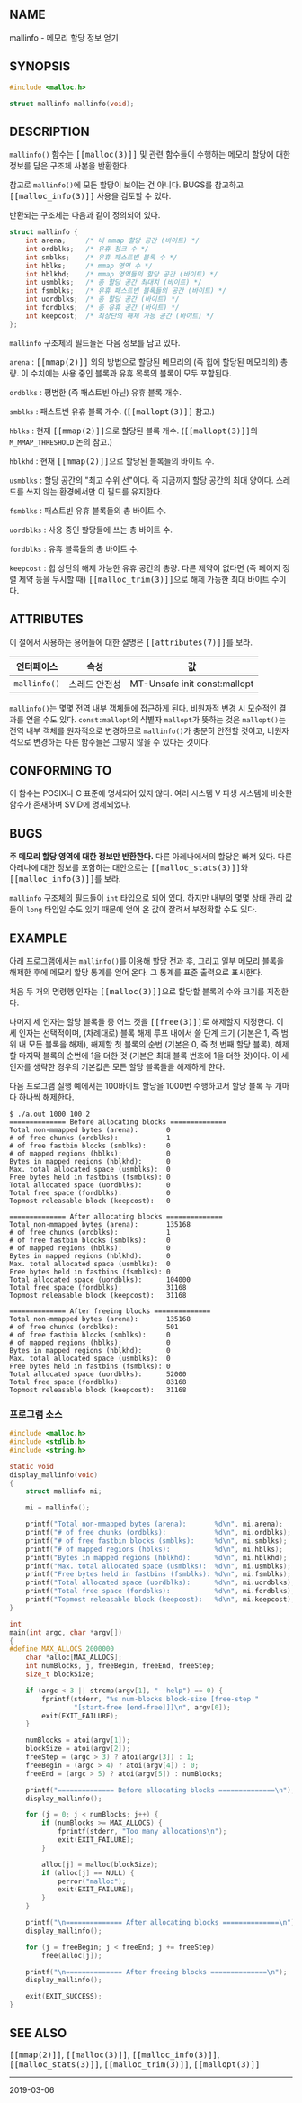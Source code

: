 ## NAME

mallinfo - 메모리 할당 정보 얻기

## SYNOPSIS

```c
#include <malloc.h>

struct mallinfo mallinfo(void);
```

## DESCRIPTION

`mallinfo()` 함수는 <tt>[[malloc(3)]]</tt> 및 관련 함수들이 수행하는 메모리 할당에 대한 정보를 담은 구조체 사본을 반환한다.

참고로 `mallinfo()`에 모든 할당이 보이는 건 아니다. BUGS를 참고하고 <tt>[[malloc_info(3)]]</tt> 사용을 검토할 수 있다.

반환되는 구조체는 다음과 같이 정의되어 있다.

```c
struct mallinfo {
    int arena;     /* 비 mmap 할당 공간 (바이트) */
    int ordblks;   /* 유휴 청크 수 */
    int smblks;    /* 유휴 패스트빈 블록 수 */
    int hblks;     /* mmap 영역 수 */
    int hblkhd;    /* mmap 영역들의 할당 공간 (바이트) */
    int usmblks;   /* 총 할당 공간 최대치 (바이트) */
    int fsmblks;   /* 유휴 패스트빈 블록들의 공간 (바이트) */
    int uordblks;  /* 총 할당 공간 (바이트) */
    int fordblks;  /* 총 유휴 공간 (바이트) */
    int keepcost;  /* 최상단의 해제 가능 공간 (바이트) */
};
```

`mallinfo` 구조체의 필드들은 다음 정보를 담고 있다.

`arena`
:   <tt>[[mmap(2)]]</tt> 외의 방법으로 할당된 메모리의 (즉 힙에 할당된 메모리의) 총량. 이 수치에는 사용 중인 블록과 유휴 목록의 블록이 모두 포함된다.

`ordblks`
:   평범한 (즉 패스트빈 아닌) 유휴 블록 개수.

`smblks`
:   패스트빈 유휴 블록 개수. (<tt>[[mallopt(3)]]</tt> 참고.)

`hblks`
:   현재 <tt>[[mmap(2)]]</tt>으로 할당된 블록 개수. (<tt>[[mallopt(3)]]</tt>의 `M_MMAP_THRESHOLD` 논의 참고.)

`hblkhd`
:   현재 <tt>[[mmap(2)]]</tt>으로 할당된 블록들의 바이트 수.

`usmblks`
:   할당 공간의 "최고 수위 선"이다. 즉 지금까지 할당 공간의 최대 양이다. 스레드를 쓰지 않는 환경에서만 이 필드를 유지한다.

`fsmblks`
:   패스트빈 유휴 블록들의 총 바이트 수.

`uordblks`
:   사용 중인 할당들에 쓰는 총 바이트 수.

`fordblks`
:   유휴 블록들의 총 바이트 수.

`keepcost`
:   힙 상단의 해제 가능한 유휴 공간의 총량. 다른 제약이 없다면 (즉 페이지 정렬 제약 등을 무시할 때) <tt>[[malloc_trim(3)]]</tt>으로 해제 가능한 최대 바이트 수이다.

## ATTRIBUTES

이 절에서 사용하는 용어들에 대한 설명은 <tt>[[attributes(7)]]</tt>를 보라.

| 인터페이스 | 속성 | 값 |
| --- | --- | --- |
| `mallinfo()` | 스레드 안전성 | MT-Unsafe init const:mallopt |

`mallinfo()`는 몇몇 전역 내부 객체들에 접근하게 된다. 비원자적 변경 시 모순적인 결과를 얻을 수도 있다. `const:mallopt`의 식별자 `mallopt`가 뜻하는 것은 `mallopt()`는 전역 내부 객체를 원자적으로 변경하므로 `mallinfo()`가 충분히 안전할 것이고, 비원자적으로 변경하는 다른 함수들은 그렇지 않을 수 있다는 것이다.

## CONFORMING TO

이 함수는 POSIX나 C 표준에 명세되어 있지 않다. 여러 시스템 V 파생 시스템에 비슷한 함수가 존재하며 SVID에 명세되었다.

## BUGS

**주 메모리 할당 영역에 대한 정보만 반환한다.** 다른 아레나에서의 할당은 빠져 있다. 다른 아레나에 대한 정보를 포함하는 대안으로는 <tt>[[malloc_stats(3)]]</tt>와 <tt>[[malloc_info(3)]]</tt>를 보라.

`mallinfo` 구조체의 필드들이 `int` 타입으로 되어 있다. 하지만 내부의 몇몇 상태 관리 값들이 `long` 타입일 수도 있기 때문에 얻어 온 값이 잘려서 부정확할 수도 있다.

## EXAMPLE

아래 프로그램에서는 `mallinfo()`를 이용해 할당 전과 후, 그리고 일부 메모리 블록을 해제한 후에 메모리 할당 통계를 얻어 온다. 그 통계를 표준 출력으로 표시한다.

처음 두 개의 명령행 인자는 <tt>[[malloc(3)]]</tt>으로 할당할 블록의 수와 크기를 지정한다.

나머지 세 인자는 할당 블록들 중 어느 것을 <tt>[[free(3)]]</tt>로 해제할지 지정한다. 이 세 인자는 선택적이며, (차례대로) 블록 해제 루프 내에서 쓸 단계 크기 (기본은 1, 즉 범위 내 모든 블록을 해제), 해제할 첫 블록의 순번 (기본은 0, 즉 첫 번째 할당 블록), 해제할 마지막 블록의 순번에 1을 더한 것 (기본은 최대 블록 번호에 1을 더한 것)이다. 이 세 인자를 생략한 경우의 기본값은 모든 할당 블록들을 해제하게 한다.

다음 프로그램 실행 예에서는 100바이트 할당을 1000번 수행하고서 할당 블록 두 개마다 하나씩 해제한다.

```
$ ./a.out 1000 100 2
============== Before allocating blocks ==============
Total non-mmapped bytes (arena):       0
# of free chunks (ordblks):            1
# of free fastbin blocks (smblks):     0
# of mapped regions (hblks):           0
Bytes in mapped regions (hblkhd):      0
Max. total allocated space (usmblks):  0
Free bytes held in fastbins (fsmblks): 0
Total allocated space (uordblks):      0
Total free space (fordblks):           0
Topmost releasable block (keepcost):   0

============== After allocating blocks ==============
Total non-mmapped bytes (arena):       135168
# of free chunks (ordblks):            1
# of free fastbin blocks (smblks):     0
# of mapped regions (hblks):           0
Bytes in mapped regions (hblkhd):      0
Max. total allocated space (usmblks):  0
Free bytes held in fastbins (fsmblks): 0
Total allocated space (uordblks):      104000
Total free space (fordblks):           31168
Topmost releasable block (keepcost):   31168

============== After freeing blocks ==============
Total non-mmapped bytes (arena):       135168
# of free chunks (ordblks):            501
# of free fastbin blocks (smblks):     0
# of mapped regions (hblks):           0
Bytes in mapped regions (hblkhd):      0
Max. total allocated space (usmblks):  0
Free bytes held in fastbins (fsmblks): 0
Total allocated space (uordblks):      52000
Total free space (fordblks):           83168
Topmost releasable block (keepcost):   31168
```

### 프로그램 소스

```c
#include <malloc.h>
#include <stdlib.h>
#include <string.h>

static void
display_mallinfo(void)
{
    struct mallinfo mi;

    mi = mallinfo();

    printf("Total non-mmapped bytes (arena):       %d\n", mi.arena);
    printf("# of free chunks (ordblks):            %d\n", mi.ordblks);
    printf("# of free fastbin blocks (smblks):     %d\n", mi.smblks);
    printf("# of mapped regions (hblks):           %d\n", mi.hblks);
    printf("Bytes in mapped regions (hblkhd):      %d\n", mi.hblkhd);
    printf("Max. total allocated space (usmblks):  %d\n", mi.usmblks);
    printf("Free bytes held in fastbins (fsmblks): %d\n", mi.fsmblks);
    printf("Total allocated space (uordblks):      %d\n", mi.uordblks);
    printf("Total free space (fordblks):           %d\n", mi.fordblks);
    printf("Topmost releasable block (keepcost):   %d\n", mi.keepcost);
}

int
main(int argc, char *argv[])
{
#define MAX_ALLOCS 2000000
    char *alloc[MAX_ALLOCS];
    int numBlocks, j, freeBegin, freeEnd, freeStep;
    size_t blockSize;

    if (argc < 3 || strcmp(argv[1], "--help") == 0) {
        fprintf(stderr, "%s num-blocks block-size [free-step "
                "[start-free [end-free]]]\n", argv[0]);
        exit(EXIT_FAILURE);
    }

    numBlocks = atoi(argv[1]);
    blockSize = atoi(argv[2]);
    freeStep = (argc > 3) ? atoi(argv[3]) : 1;
    freeBegin = (argc > 4) ? atoi(argv[4]) : 0;
    freeEnd = (argc > 5) ? atoi(argv[5]) : numBlocks;

    printf("============== Before allocating blocks ==============\n");
    display_mallinfo();

    for (j = 0; j < numBlocks; j++) {
        if (numBlocks >= MAX_ALLOCS) {
            fprintf(stderr, "Too many allocations\n");
            exit(EXIT_FAILURE);
        }

        alloc[j] = malloc(blockSize);
        if (alloc[j] == NULL) {
            perror("malloc");
            exit(EXIT_FAILURE);
        }
    }

    printf("\n============== After allocating blocks ==============\n");
    display_mallinfo();

    for (j = freeBegin; j < freeEnd; j += freeStep)
        free(alloc[j]);

    printf("\n============== After freeing blocks ==============\n");
    display_mallinfo();

    exit(EXIT_SUCCESS);
}
```

## SEE ALSO

<tt>[[mmap(2)]]</tt>, <tt>[[malloc(3)]]</tt>, <tt>[[malloc_info(3)]]</tt>, <tt>[[malloc_stats(3)]]</tt>, <tt>[[malloc_trim(3)]]</tt>, <tt>[[mallopt(3)]]</tt>

----

2019-03-06
